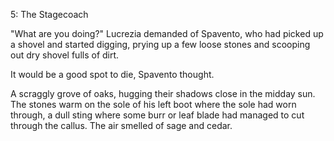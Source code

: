5: The Stagecoach

<!--argument: They had fled to the broken stage coach, possibly pursued by the Spanish prisoners. When they got there, they encountered a group of mercenaries. Spavento and Pandolfo convince them that Graziano and Lucrezia were their prisoners. However, they are coming back with a Captain. 

Lucrezia tells them to move the heavy debris off the stage coach, and it lifts them into the air.-->

"What are you doing?" Lucrezia demanded of Spavento, who had picked up a shovel and started digging, prying up a few loose stones and scooping out dry shovel fulls of dirt. 

It would be a good spot to die, Spavento thought.

<!--
you know, for all that I say I will go back and drastically edit the things that I write, usually the first drafts stand.

There's a bright sunbeam coming through the window (south west?)
-->

A scraggly grove of oaks, hugging their shadows close in the midday sun. The stones warm on the sole of his left boot where the sole had worn through, a dull sting where some burr or leaf blade had managed to cut through the callus. The air smelled of sage and cedar.<!--I could look up some more climate-appropriate flora, but it's an alternate dimension anyway, right?-->
